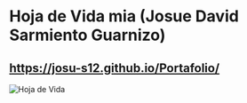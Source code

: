 # Hoja de Vida mia (Josue David Sarmiento Guarnizo)
## https://josu-s12.github.io/Portafolio/
![Hoja de Vida](https://josu-s12.github.io/Portafolio/)


